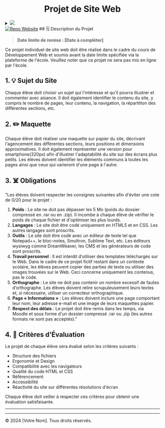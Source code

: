 <h1 align="center">Projet de Site Web</h1>

<details>
	<summary><a href="#"><img src="https://img.shields.io/badge/Explorez%20ce%20projet-FFD952.svg"></a></summary>
	<ul type="none">
		<li><a href="https://www.heh.be"><img src="https://img.shields.io/badge/École-HEH-2373B6.svg" alt="Haute école en Hainaut"></a></li>
		<li><a href="#"><img src="https://img.shields.io/badge/Département-Sciences%20et%20Technologies-C62E2B.svg" alt="Sciences et Technologies"></a></li>
		<li><a href="#"><img src="https://img.shields.io/badge/Cours-Dev%20Web-08A12C.svg" alt="Développement Web"></a></li>
		<li><a href="#"><img src="https://img.shields.io/badge/Année%20académique-2023%202024-00BFFF.svg" alt="2023-2024"></a></li>
		<li><a href="#"><img src="https://img.shields.io/badge/Étudiant-Corentin%20LALLEMENT-E3735E.svg" alt="Corentin LALLEMENT"></a></li>
		<li><a href="#"><img src="https://img.shields.io/badge/statut-En%20cours-FFD700.svg" alt="En cours"></a></li>
		<li><a href="#"><img src="https://img.shields.io/badge/Projet-Site%20Web-FF4500.svg" alt="Site Web"></a></li>
		<li><a href="#"><img src="https://img.shields.io/badge/Maquette-Papier-d5b59c.svg" alt="Maquette Papier"></a>
		<li><a href="#"><img src="https://img.shields.io/badge/Sujet-Association%2C%20protection%20des%20humains%20contre%20animaux-219150.svg" alt="Association, protection des humains contre animaux"></a>
			<ul type="none">
				<li><a href="#"><img src="https://img.shields.io/badge/ATTENTION-%21%20Parodie%20humoristique.%20Juste%20pour%20rire%20%21-cc1234.svg" alt="! Parodie humoristique. Juste pour rire !"></a></li>
			</ul>
		</li>
		<li><a href="#"><img src="https://img.shields.io/badge/Note-%25-D473D4.svg" alt="%"></a></li>
		<li><a href="#"><img src="https://img.shields.io/badge/Date%20de%20remise-Date%20à%20compléter-800080.svg" alt="Date à compléter"></a></li>
		<li><a href="#"><img src="https://img.shields.io/badge/Statut-Non%20rendu-8B0000.svg" alt="Non rendu"></a></li>
		<li><a href="#"><img src="https://img.shields.io/badge/Languages-5B5B5B.svg" alt="Languages"></a>
		<a href="https://www.w3schools.com/html/"><img src="https://img.shields.io/badge/HTML5-E34F26.svg" alt="HTML5"></a>
		<a href="https://www.w3schools.com/css/"><img src="https://img.shields.io/badge/CSS3-1572B6.svg" alt="CSS3"></a></li>
		<li><a href="#"><img src="https://img.shields.io/badge/Inspirations-5B5B5B.svg" alt="Inspirations"></a>
		<a href="https://wwf.be/fr"><img src="https://img.shields.io/badge/WWF.be-FFFFFF.svg" alt="site WWW.be"></a>
		<a href="https://www.heh.be"><img src="https://img.shields.io/badge/HEH.be-2373B6.svg" alt="site HEH.be"></a></li>
		<li><a href="#"><img src="https://img.shields.io/badge/Ressources-5B5B5B.svg" alt="Ressources"></a>
		<a href="https://www.svgrepo.com/"><img src="https://img.shields.io/badge/SVGrepo-6B9BD2.svg" alt="SVGrepo"></a>
		<a href="https://app.haikei.app/"><img src="https://img.shields.io/badge/Haikei.app-6147C6.svg" alt="Haikei.app"></a>
		<a href="https://patorjk.com/software/taag/"><img src="https://img.shields.io/badge/TXT%3EASCII-262B38.svg" alt="TXT>ASCII"></a></li>
		<li><a href="#"><img src="https://img.shields.io/badge/Readme-Non%20complet-ED3278.svg" alt="Non complet"></a></li>
	</ul>
</details>
<a href="https://corentinl5.github.io/RedWaved-WebSite">
	<img src="https://img.shields.io/website?url=https%3A%2F%2Fcorentinl5.github.io%2FRedWaved-WebSite%2F&style=for-the-badge" alt="Repo Website"></a>
## 🗒️ Description du Projet

> **Date limite de remise : [Date à compléter]**

Ce projet individuel de site web doit être réalisé dans le cadre du cours de Développement Web et soumis avant la date limite spécifiée via la plateforme de l'école. Veuillez noter que ce projet ne sera pas mis en ligne par l'école.


## 1. 💡 Sujet du Site

Chaque élève doit choisir un sujet qui l'intéresse et qu'il pourra illustrer et commenter avec aisance. 
Il doit également identifier le contenu du site, y compris le nombre de pages, leur contenu, la navigation, la répartition des différentes sections, etc.


## 2. ✏️ Maquette

Chaque élève doit réaliser une maquette sur papier du site, décrivant l'agencement des différentes sections, leurs positions et dimensions approximatives. 
Il doit également représenter une version pour smartphone(320px) afin d'illustrer l'adaptabilité du site sur des écrans plus petits.
Les élèves doivent identifier les éléments communs à toutes les pages ainsi que ceux qui varieront d'une page à l'autre.


## 3. ☠️ Obligations


"Les élèves doivent respecter les consignes suivantes afin d'éviter une cote de 0/20 pour le projet :

1. **Poids** : Le site ne doit pas dépasser les 5 Mo (poids du dossier compressé en .rar ou en .zip). Il incombe à chaque élève de vérifier le poids de chaque fichier et d'optimiser les plus lourds.
2. **Langages** : Le site doit être codé uniquement en HTML5 et en CSS. Les autres langages sont proscrits.
3. **Outils** : Le site doit être codé avec un éditeur de texte tel que Notepad++, le bloc-notes, Smultron, Sublime Text, etc. Les éditeurs wysiwyg comme DreamWeaver, les CMS et les générateurs de code sont proscrits.
4. **Travail personnel** : Il est interdit d’utiliser des templates téléchargés sur le Web. Dans le cadre de ce projet fictif restant dans un contexte scolaire, les élèves peuvent copier des parties de texte ou utiliser des images trouvées sur le Web. Ceci concerne uniquement les contenus, pas le code.
5. **Orthographe** : Le site ne doit pas contenir un nombre excessif de fautes d’orthographe. Les élèves doivent relire scrupuleusement leurs textes et, si nécessaire, utiliser un correcteur orthographique.
6. **Page « Informations »** : Les élèves doivent inclure une page comportant leur nom, leur adresse e-mail et une image de leurs maquettes papier.
7. **Respect des délais** : Le projet doit être remis dans les temps, via Moodle et sous forme d'un dossier compressé .rar ou .zip (les autres formats ne sont pas acceptés)."


## 4. 🤔 Critères d'Évaluation

Le projet de chaque élève sera évalué selon les critères suivants :
- Structure des fichiers
- Ergonomie et Design
- Compatibilité avec les navigateurs
- Qualité du code HTML et CSS
- Référencement
- Accessibilité
- Réactivité du site sur différentes résolutions d'écran

Chaque élève doit veiller à respecter ces critères pour obtenir une évaluation satisfaisante.

---
---
© 2024 [Votre Nom]. Tous droits réservés.
